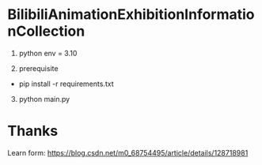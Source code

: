 # BilibiliAnimationExhibitionInformationCollection
1. python env = 3.10

2. prerequisite
- pip install -r requirements.txt

3. python main.py

# Thanks
Learn form: https://blog.csdn.net/m0_68754495/article/details/128718981